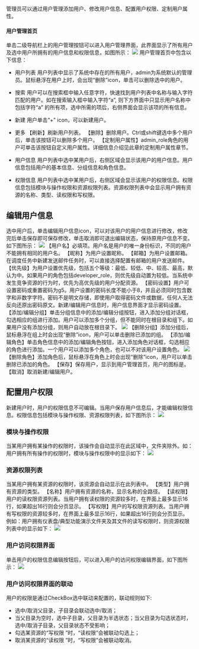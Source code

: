 管理员可以通过用户管理添加用户、修改用户信息、配置用户权限、定制用户属性。

#### 用户管理首页
单击二级导航栏上的用户管理按钮可以进入用户管理界面，此界面显示了所有用户及选中用户所拥有的用户信息和权限信息，如图所示：
![](https://main.qcloudimg.com/raw/40d4813f2ca72701c97e687b1c416ed8.png)
用户管理首页中包含以下信息：
- 用户列表
用户列表中显示了系统中存在的所有用户，admin为系统默认的管理员。鼠标悬浮在用户上时，会出现“删除”icon，单击可以删除选中的用户。

- 搜索
用户可以在搜索框中输入任意字符，快速找到用户列表中名称与输入字符匹配的用户。如在搜索输入框中输入字符“a”, 则下方界面中只显示用户名称中包括字符“a” 的所有项，选中所需的项后，右侧界面会显示该项的所有信息。

- 新建
用户单击“+" icon，可以新建用户。

- 更多
【刷新】刷新用户列表。
【删除】删除用户。Ctrl或shift键选中多个用户后，单击该按钮可以删除多个用户。
【定制用户属性】admin_role角色的用户可单击该按钮自定义用户属性。详细信息介绍见此章的定制用户属性章节。

- 用户信息
用户列表中选中某用户后，右侧区域会显示该用户的用户信息。用户信息包括用户的基本信息、分组信息和角色信息。

- 权限信息
用户列表中选中某用户后，右侧区域会显示该用户的权限信息。权限信息包括模块与操作权限和资源权限列表。资源权限列表中会显示用户拥有资源的名称、类型、读权限和写权限。


## 编辑用户信息
选中用户后，单击编辑用户信息icon，可以对该用户的用户信息进行修改，修改完后单击保存即可保存修改，单击取消即可退出编辑状态，保持原用户信息不变。如下图所示：
![](https://main.qcloudimg.com/raw/bc86cecbbd9d6e09d1e138afc175459b.png)
【用户名】必填项。用户名是用户的唯一身份标识，不同的用户不能拥有相同的用户名。
【昵称】为用户设置昵称。
【邮箱】为用户设置邮箱。在调度任务中新建发送邮件任务时，可以直接选择配置有邮箱的用户发送邮件。
【优先级】为用户设置优先级，包括五个等级：最低、较低、中、较高、最高，默认为中。如果用户的角色包括developer_role，则优先级自动置为较低。当系统中发生竞争资源的行为时，优先为高优先级的用户分配资源。
【密码设置】用户可设置密码或重置密码为g5。用户设置的密码长度不能小于8，并且必须同时包含数字和非数字字符。密码不是明文存储，即使用户取得密码文件或数据，任何人无法反向还原出密码原文。新建/编辑用户信息时，用户信息界面才显示密码设置。
【添加/编辑分组】单击分组信息中的添加/编辑分组按钮，进入添加分组对话框，勾选相应的组进行添加。用户可以添加多个分组，但不能同时在根目录和组下。如果用户没有添加分组，则用户自动放在根目录下。
![](https://main.qcloudimg.com/raw/179f078d6f699d6395e5939dc790b906.png)
【删除分组】添加分组后，鼠标悬浮在组上时会出现“删除”icon，用户可以单击删除已添加的组。
【添加/编辑角色】单击角色信息中的添加/编辑角色按钮，进入添加角色对话框，勾选相应的角色进行添加。一个用户可以添加多个角色，也可以不对该用户设置角色。
![](https://main.qcloudimg.com/raw/6a1fe946872553678d820982951616a1.png)
【删除角色】添加角色后，鼠标悬浮在角色上时会出现“删除”icon，用户可以单击删除已添加的角色。
【保存】保存用户，显示到用户管理首页，用户的图标是。
【取消】取消新建/编辑用户。

## 配置用户权限
新建用户时，用户的权限信息不可编辑。当用户保存用户信息后，才能编辑权限信息。权限信息包括模块与操作权限、资源权限列表，如下图所示：
![](https://main.qcloudimg.com/raw/0f3ee0ac2f86b79087fcf72d92654030.png)

### 模块与操作权限
当某用户拥有某操作的权限时，该操作会自动显示在此区域中，文件夹除外。如：用户拥有所有操作的权限时，模块与操作权限中的显示如下：
![](https://main.qcloudimg.com/raw/6e19f05568d3a1b89937f97ea9f6aebb.png)


### 资源权限列表
当某用户拥有某资源的权限时，该资源会自动显示在此列表中。
【类型】用户拥有资源的类型。
【名称】用户拥有资源的名称，显示名称的全路径。
【读权限】用户的读权限资源列表。当用户拥有读权限的资源较多时，在界面上最多显示16行，如果超出16行则会分页显示。
【写权限】用户的写权限资源列表。当用户拥有写权限的资源较多时，在界面上最多显示16行，如果超出16行则会分页显示。
例如：用户拥有仪表盘/典型功能演示文件夹及其文件的读写权限时，则资源权限列表中的显示如下：
![](https://main.qcloudimg.com/raw/70ec4bad0d5c027f880d5e7e3fb9dc7f.png)

### 用户访问权限界面
单击用户的权限信息编辑按钮后，可以进入用户的访问权限编辑界面，如下图所示：
![](https://main.qcloudimg.com/raw/3f4c62b305a26bb0c9a7bb224e07e1d0.png)

### 用户访问权限界面的联动
用户的权限是通过CheckBox选中联动来配置的，联动规则如下:
- 选中/取消父目录，子目录会联动选中/取消；
- 当父目录为空时，选中子目录，父目录为半选状态；当父目录为勾选状态时，选中/取消子目录，父目录状态不受影响；
- 勾选某资源的“写权限 ”时，“读权限”会被联动勾选上；
- 取消某资源的“读权限 ”时，“写权限”会被联动取消。
